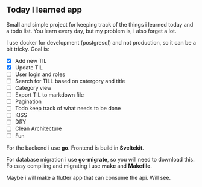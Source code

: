 ## Today I learned app

Small and simple project for keeping track of the things i learned today and a todo list. You learn every day, but my problem is, i also forget a lot.

I use docker for development (postgresql) and not production, so it can be a bit tricky.
Goal is:

- [x] Add new TIL
- [x] Update TIL
- [ ] User login and roles
- [ ] Search for TILL based on catergory and title
- [ ] Category view 
- [ ] Export TIL to markdown file
- [ ] Pagination
- [ ] Todo keep track of what needs to be done
- [ ] KISS
- [ ] DRY
- [ ] Clean Architecture
- [ ] Fun

For the backend i use **go**. Frontend is build in **Sveltekit**.

For database migration i use **go-migrate**, so you will need to download this. Fo easy compiling and migrating i use **make** and **Makefile**.

Maybe i will make a flutter app that can consume the api. Will see.
